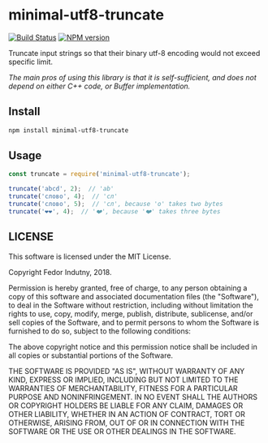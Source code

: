 # minimal-utf8-truncate
[![Build Status](https://secure.travis-ci.org/indutny/minimal-utf8-truncate.svg)](http://travis-ci.org/indutny/minimal-utf8-truncate)
[![NPM version](https://badge.fury.io/js/minimal-utf8-truncate.svg)](http://badge.fury.io/js/minimal-utf8-truncate)

Truncate input strings so that their binary utf-8 encoding would not exceed
specific limit.

_The main pros of using this library is that it is self-sufficient, and does not
depend on either C++ code, or Buffer implementation._

## Install

```bash
npm install minimal-utf8-truncate
```

## Usage

```js
const truncate = require('minimal-utf8-truncate');

truncate('abcd', 2);  // 'ab'
truncate('слово', 4);  // 'сл'
truncate('слово', 5);  // 'сл', because 'о' takes two bytes
truncate('❤️❤️', 4);  // '❤️', because '❤️' takes three bytes
```

## LICENSE

This software is licensed under the MIT License.

Copyright Fedor Indutny, 2018.

Permission is hereby granted, free of charge, to any person obtaining a
copy of this software and associated documentation files (the
"Software"), to deal in the Software without restriction, including
without limitation the rights to use, copy, modify, merge, publish,
distribute, sublicense, and/or sell copies of the Software, and to permit
persons to whom the Software is furnished to do so, subject to the
following conditions:

The above copyright notice and this permission notice shall be included
in all copies or substantial portions of the Software.

THE SOFTWARE IS PROVIDED "AS IS", WITHOUT WARRANTY OF ANY KIND, EXPRESS
OR IMPLIED, INCLUDING BUT NOT LIMITED TO THE WARRANTIES OF
MERCHANTABILITY, FITNESS FOR A PARTICULAR PURPOSE AND NONINFRINGEMENT. IN
NO EVENT SHALL THE AUTHORS OR COPYRIGHT HOLDERS BE LIABLE FOR ANY CLAIM,
DAMAGES OR OTHER LIABILITY, WHETHER IN AN ACTION OF CONTRACT, TORT OR
OTHERWISE, ARISING FROM, OUT OF OR IN CONNECTION WITH THE SOFTWARE OR THE
USE OR OTHER DEALINGS IN THE SOFTWARE.

[0]: https://en.wikipedia.org/wiki/Montgomery_modular_multiplication
[1]: https://en.wikipedia.org/wiki/Mersenne_prime
